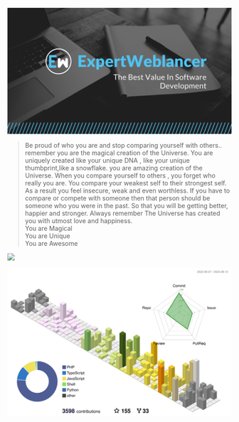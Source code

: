 ![](logo.png)
 


> Be proud of who you are and stop comparing yourself with others.. remember you are the magical creation of the Universe. You are uniquely created like your unique DNA , like your unique thumbprint,like a snowflake. you are amazing creation of the Universe.
When you compare yourself to others , you forget who really you are.
You compare your weakest self to their strongest self. As a result you feel insecure, weak and even worthless.
If you have to compare or compete with someone then that person should be someone who you were in the past. So that you will be getting better, happier and stronger.
Always remember The Universe has created you with utmost love and happiness. <br/>
You are Magical <br/>
You are Unique <br/>
You are Awesome

![](http://github-profile-summary-cards.vercel.app/api/cards/profile-details?username=expertweblancer&theme=github)


![](./profile-3d-contrib/profile-south-season-animate.svg)

